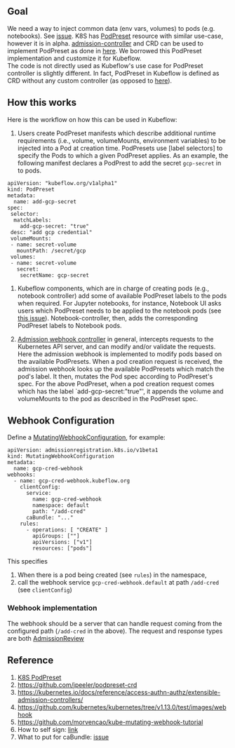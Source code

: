 ## Goal
We need a way to inject common data (env vars, volumes) to pods (e.g. notebooks).
See [issue](https://github.com/kubeflow/kubeflow/issues/2641).
K8S has [PodPreset](https://kubernetes.io/docs/concepts/workloads/pods/podpreset/) resource with similar use-case, however it is in alpha. 
[admission-controller](https://godoc.org/k8s.io/api/admissionregistration/v1beta1#MutatingWebhookConfiguration) and CRD can be used to implement PodPreset as done in [here](https://github.com/jpeeler/podpreset-crd).
We borrowed this PodPreset implementation and  customize it for Kubeflow.  
The code is not directly used as Kubeflow's use case for PodPreset controller is slightly different. 
In fact, PodPreset in Kubeflow is defined as CRD without any custom controller (as opposed to [here](https://github.com/jpeeler/podpreset-crd)).

## How this works
Here is the workflow on how this can be used in Kubeflow:

1. Users create  PodPreset manifests which describe additional runtime requirements (i.e., volume, volumeMounts, environment variables) to be injected  into a Pod at creation time.
PodPresets use [label selectors] to specify the Pods to which a given PodPreset applies.
As an example, the following manifest declares a PodPrest to add the secret ```gcp-secret``` in to pods. 

```
apiVersion: "kubeflow.org/v1alpha1"
kind: PodPreset
metadata:
  name: add-gcp-secret
spec:
 selector:
  matchLabels:
    add-gcp-secret: "true"
 desc: "add gcp credential"
 volumeMounts:
 - name: secret-volume
   mountPath: /secret/gcp
 volumes:
 - name: secret-volume
   secret:
    secretName: gcp-secret
``` 
1.  Kubeflow components, which are in charge of creating pods (e.g., notebook controller) add some of available PodPreset labels to the pods when required.
For Jupyter notebooks, for instance, Notebook UI asks users which PodPreset needs to be applied to the notebook pods (see [this issue](https://github.com/kubeflow/kubeflow/issues/2992)). 
Notebook-controller, then, adds the corresponding PodPreset labels to Notebook pods.  


1. [Admission webhook controller](https://kubernetes.io/docs/reference/access-authn-authz/admission-controllers/)
in general, intercepts requests to the Kubernetes API server, and can modify and/or validate the requests.
Here the  admission webhook is implemented to  modify pods based on the available PodPresets.
When a pod creation request is received, the admission webhook looks up the available PodPresets which match the pod's label.
It then, mutates the Pod spec according to PodPreset's spec.
For the above PodPreset, when a pod creation request comes which has the label `add-gcp-secret:"true"', it appends the volume and volumeMounts 
to the pod as described in the PodPreset spec.

## Webhook Configuration
Define a [MutatingWebhookConfiguration](https://godoc.org/k8s.io/api/admissionregistration/v1beta1#MutatingWebhookConfiguration),
for example:

```
apiVersion: admissionregistration.k8s.io/v1beta1
kind: MutatingWebhookConfiguration
metadata:
  name: gcp-cred-webhook
webhooks:
  - name: gcp-cred-webhook.kubeflow.org
    clientConfig:
      service:
        name: gcp-cred-webhook
        namespace: default
        path: "/add-cred"
      caBundle: "..."
    rules:
      - operations: [ "CREATE" ]
        apiGroups: [""]
        apiVersions: ["v1"]
        resources: ["pods"]
```

This specifies
1. When there is a pod being created (see `rules`) in the namespace,
1. call the webhook service `gcp-cred-webhook.default` at path `/add-cred` (see `clientConfig`)


### Webhook implementation
The webhook should be a server that can handle request coming from the configured path (`/add-cred` in the above).
The request and response types are both [AdmissionReview](https://godoc.org/k8s.io/api/admission/v1beta1#AdmissionReview)

## Reference
1. [K8S PodPreset](https://kubernetes.io/docs/concepts/workloads/pods/podpreset)
1. https://github.com/jpeeler/podpreset-crd
1. https://kubernetes.io/docs/reference/access-authn-authz/extensible-admission-controllers/
1. https://github.com/kubernetes/kubernetes/tree/v1.13.0/test/images/webhook
1. https://github.com/morvencao/kube-mutating-webhook-tutorial
1. How to self sign: [link](https://github.com/kubernetes/kubectl/issues/86)
1. What to put for caBundle: [issue](https://github.com/kubernetes/kubernetes/issues/61171)


